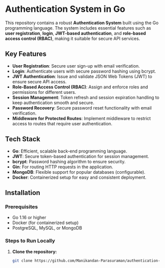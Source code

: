 # Authentication System in Go

This repository contains a robust **Authentication System** built using the Go programming language. The system includes essential features such as **user registration**, **login**, **JWT-based authentication**, and **role-based access control (RBAC)**, making it suitable for secure API services.

## Key Features

- **User Registration**: Secure user sign-up with email verification.
- **Login**: Authenticate users with secure password hashing using bcrypt.
- **JWT Authentication**: Issue and validate JSON Web Tokens (JWT) to ensure secure API access.
- **Role-Based Access Control (RBAC)**: Assign and enforce roles and permissions for different users.
- **Session Management**: Token refresh and session expiration handling to keep authentication smooth and secure.
- **Password Recovery**: Secure password reset functionality with email verification.
- **Middleware for Protected Routes**: Implement middleware to restrict access to routes that require user authentication.

## Tech Stack

- **Go**: Efficient, scalable back-end programming language.
- **JWT**: Secure token-based authentication for session management.
- **bcrypt**: Password hashing algorithm to ensure security.
- **Gin**: For routing HTTP requests in the application.
- **MongoDB**: Flexible support for popular databases (configurable).
- **Docker**: Containerized setup for easy and consistent deployment.

## Installation

### Prerequisites

- Go 1.16 or higher
- Docker (for containerized setup)
- PostgreSQL, MySQL, or MongoDB

### Steps to Run Locally

1. **Clone the repository:**
   ```bash
   git clone https://github.com/Manikandan-Parasuraman/authentication-system-go.git
